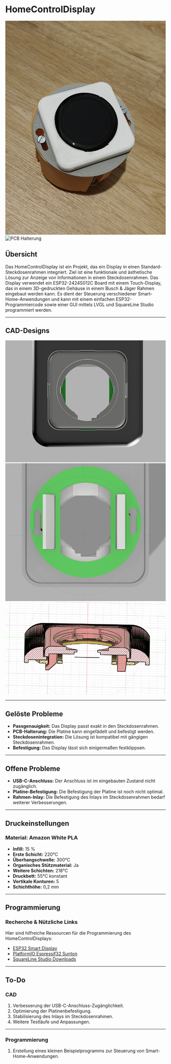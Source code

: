 # **HomeControlDisplay**

![Titelbild](/pictures/title.jpg)  
![PCB Halterung](/pictures/pcb_holder.jpg)

## **Übersicht**

Das HomeControlDisplay ist ein Projekt, das ein Display in einen Standard-Steckdosenrahmen integriert. Ziel ist eine funktionale und ästhetische Lösung zur Anzeige von Informationen in einem Steckdosenrahmen. Das Display verwendet ein ESP32-2424S012C Board mit einem Touch-Display, das in einem 3D-gedruckten Gehäuse in einem Busch & Jäger Rahmen eingebaut werden kann. Es dient der Steuerung verschiedener Smart-Home-Anwendungen und kann mit einem einfachen ESP32-Programmiercode sowie einer GUI mittels LVGL und SquareLine Studio programmiert werden.

---

## **CAD-Designs**

![Vorderseite](/pictures/cad/front.png)  
![Rückseite](/pictures/cad/back.png)  
![Zuschnitt](/pictures/cad/cut.png)

---

## **Gelöste Probleme**

- **Passgenauigkeit:** Das Display passt exakt in den Steckdosenrahmen.
- **PCB-Halterung:** Die Platine kann eingefädelt und befestigt werden.
- **Steckdosenintegration:** Die Lösung ist kompatibel mit gängigen Steckdosenrahmen.
- **Befestigung:** Das Display lässt sich einigermaßen festklippsen.

---

## **Offene Probleme**

- **USB-C-Anschluss:** Der Anschluss ist im eingebauten Zustand nicht zugänglich.
- **Platine-Befestigung:** Die Befestigung der Platine ist noch nicht optimal.
- **Rahmen-Inlay:** Die Befestigung des Inlays im Steckdosenrahmen bedarf weiterer Verbesserungen.

---

## **Druckeinstellungen**

### **Material:** Amazon White PLA

- **Infill:** 15 %
- **Erste Schicht:** 220°C
- **Überhangschwelle:** 300°C
- **Organisches Stützmaterial:** Ja
- **Weitere Schichten:** 218°C
- **Druckbett:** 55°C konstant
- **Vertikale Konturen:** 5
- **Schichthöhe:** 0,2 mm

---

## **Programmierung**

### **Recherche & Nützliche Links**

Hier sind hilfreiche Ressourcen für die Programmierung des HomeControlDisplays:

- [ESP32 Smart Display](https://github.com/rzeldent/esp32-smartdisplay)
- [PlatformIO Espressif32 Sunton](https://github.com/rzeldent/platformio-espressif32-sunton)
- [SquareLine Studio Downloads](https://squareline.io/downloads)

---

## **To-Do**

### **CAD**

1. Verbesserung der USB-C-Anschluss-Zugänglichkeit.
2. Optimierung der Platinenbefestigung.
3. Stabilisierung des Inlays im Steckdosenrahmen.
4. Weitere Testläufe und Anpassungen.

---

### **Programmierung**

1. Erstellung eines kleinen Beispielprogramms zur Steuerung von Smart-Home-Anwendungen.
